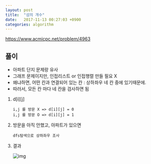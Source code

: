 ```yaml
---
layout: post
title:  "섬의 개수"
date:   2017-11-13 00:27:03 +0900
categories: algorithm
---
```


<https://www.acmicpc.net/problem/4963>

## 풀이

* 아파트 단지 문제랑 유사
* 그래프 문제이지만, 인접리스트 or 인접행렬 만들 필요 X
* 왜냐하면, 어떤 칸과 연결되어 있는 칸 : 상하좌우 네 칸 중에 있기때문에.
* 따러서, 모든 칸 마다 네 칸을 검사하면 됨

1. d[i][j]

	````
	i,j 를 방문 X => d[i][j] = 0
	i,j 를 방문 O => d[i][j] = 1
	````
	
2. 방문을 아직 안했고, 아파트가 있으면 

	````
	dfs탐색으로 상하좌우 조사
	````
	
3. 결과

	![img](https://github.com/KoJunHee/kojunhee.github.io/raw/master/img/22.png)







	